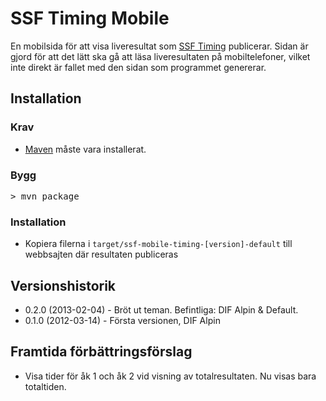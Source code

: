 # SSF Timing Mobile

En mobilsida för att visa liveresultat som [SSF Timing](http://www.skidor.com/sv/SvenskaSkidforbundet/Tavlingsadministration/SSFTiming/) publicerar. 
Sidan är gjord för att det lätt ska gå att läsa liveresultaten på mobiltelefoner, vilket inte direkt är fallet med den sidan som programmet genererar.

## Installation
### Krav
* [Maven](http://maven.apache.org) måste vara installerat.

### Bygg
<pre>> mvn package</pre>

### Installation
* Kopiera filerna i <code>target/ssf-mobile-timing-[version]-default</code> till webbsajten där 
resultaten publiceras

## Versionshistorik
* 0.2.0 (2013-02-04) - Bröt ut teman. Befintliga: DIF Alpin & Default.
* 0.1.0 (2012-03-14) - Första versionen, DIF Alpin

## Framtida förbättringsförslag
* Visa tider för åk 1 och åk 2 vid visning av totalresultaten. Nu visas bara totaltiden.